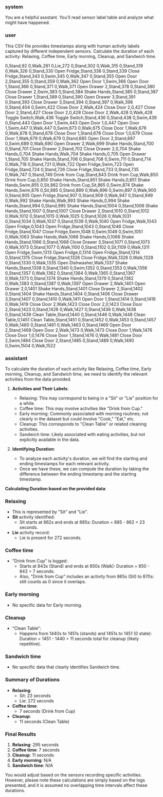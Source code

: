 ### system
You are a helpful assstant. You'll read sensor label table and analyze what might have happened.
### user

This CSV file provides timestamps along with human activity labels captured by different independent sensors.
Calculate the duration of each activity: Relaxing, Coffee time, Early morning, Cleanup, and Sandwich time.
    
0,Stand,92
0,Walk,261
0,Lie,272
0,Stand,302
0,Walk,315
0,Stand,319
0,Walk,326
0,Stand,330
Open Fridge,Stand,336
0,Stand,339
Close Fridge,Stand,343
0,Swim,345
0,Walk,347
0,Stand,355
Open Door 2,Stand,355
0,Stand,359
0,Walk,362
Open Door 1,Swim,366
Open Door 1,Stand,366
0,Stand,371
0,Walk,371
Open Drawer 2,Stand,378
0,Stand,380
Close Drawer 2,Swim,383
0,Stand,384
Shake Hands,Stand,385
0,Stand,387
Close Drawer 1,Stand,389
0,Stand,390
Open Drawer 3,Stand,391
0,Stand,393
Close Drawer 3,Stand,394
0,Stand,397
0,Walk,398
0,Stand,404
0,Swim,422
Close Door 2,Walk,424
Close Door 2,0,427
Close Door 2,Stand,427
Close Door 2,0,428
Close Door 2,Walk,428
0,Walk,428
Toggle Switch,Walk,436
Toggle Switch,Stand,436
0,Stand,438
0,Swim,439
0,Stand,443
Open Door 1,Swim,443
Open Door 1,0,447
Open Door 1,Swim,447
0,Walk,447
0,Swim,673
0,Walk,675
Close Door 1,Walk,676
0,Walk,678
0,Stand,678
Close Door 1,Stand,678
Close Door 1,0,679
Close Door 1,Walk,679
0,Walk,679
0,Stand,685
Open Door 2,Stand,687
0,Swim,689
0,Walk,690
Open Drawer 2,Walk,699
Shake Hands,Stand,700
0,Stand,701
Close Drawer 2,Stand,702
Close Drawer 2,0,704
Shake Hands,0,704
Shake Hands,Walk,704
Shake Hands,0,705
Open Drawer 1,Stand,705
Shake Hands,Stand,706
0,Stand,708
0,Swim,711
0,Stand,714
0,Walk,718
0,Stand,721
0,Walk,722
Open Fridge,Swim,723
Open Fridge,Stand,724
0,Stand,726
Close Fridge,Stand,733
0,Stand,735
0,Walk,747
0,Stand,749
Drink from Cup,Stand,843
Drink from Cup,Walk,850
Drink from Cup,0,850
Shake Hands,Stand,851
Shake Hands,0,851
Shake Hands,Swim,855
0,Sit,862
Drink from Cup,Sit,865
0,Swim,874
Shake Hands,Swim,876
0,Sit,885
0,Stand,889
0,Walk,896
0,Swim,897
0,Walk,900
0,Stand,905
Open Fridge,Stand,907
0,Stand,909
0,Walk,947
0,Stand,949
0,Walk,992
Shake Hands,Walk,993
Shake Hands,0,994
Shake Hands,Stand,994
0,Stand,995
Shake Hands,Stand,1004
0,Stand,1006
Shake Hands,Stand,1007
0,Stand,1007
Close Drawer 2,Stand,1010
0,Stand,1012
0,Walk,1012
0,Stand,1015
0,Walk,1025
0,Stand,1026
0,Walk,1031
0,Stand,1034
0,Walk,1037
0,Stand,1039
0,Walk,1040
Open Fridge,Walk,1043
Open Fridge,0,1043
Open Fridge,Stand,1043
0,Stand,1046
Close Fridge,Stand,1047
Close Fridge,Swim,1048
0,Swim,1049
0,Swim,1051
0,Walk,1063
Shake Hands,Walk,1066
Shake Hands,0,1066
Shake Hands,Stand,1066
0,Stand,1068
Close Drawer 3,Stand,1071
0,Stand,1073
0,Walk,1073
0,Stand,1077
0,Walk,1100
0,Stand,1102
0,Sit,1109
0,Walk,1311
Open Fridge,Swim,1313
Open Fridge,0,1314
Open Fridge,Stand,1314
0,Stand,1315
Close Fridge,Stand,1326
Close Fridge,Walk,1328
0,Walk,1328
0,Stand,1330
0,Walk,1335
Open Dishwasher,Walk,1337
Shake Hands,Stand,1338
0,Stand,1340
0,Swim,1352
0,Stand,1353
0,Walk,1356
0,Stand,1357
0,Walk,1362
0,Stand,1364
0,Walk,1365
0,Stand,1367
0,Walk,1373
0,Stand,1374
Shake Hands,Stand,1379
0,Stand,1382
0,Walk,1383
0,Stand,1387
0,Walk,1397
Open Drawer 2,Walk,1401
Open Drawer 2,0,1401
Shake Hands,Stand,1401
Close Drawer 2,Stand,1402
0,Stand,1404
Shake Hands,Stand,1404
0,Stand,1406
Close Drawer 3,Stand,1407
0,Stand,1410
0,Walk,1411
Open Door 1,Stand,1414
0,Stand,1419
0,Walk,1419
Close Door 2,Walk,1423
Close Door 2,0,1423
Close Door 2,Stand,1423
0,Stand,1426
0,Walk,1427
0,Stand,1436
0,Walk,1438
0,Stand,1439
Clean Table,Stand,1440
0,Stand,1446
0,Walk,1448
Clean Table,0,1451
Clean Table,Stand,1451
0,Stand,1452
0,Walk,1453
0,Stand,1457
0,Walk,1460
0,Stand,1461
0,Walk,1463
0,Stand,1469
Open Door 2,Stand,1469
Open Door 2,Walk,1473
0,Walk,1473
Close Door 1,Walk,1476
Close Door 1,0,1476
Close Door 1,Stand,1476
0,Walk,1481
Close Door 2,Swim,1484
Close Door 2,Stand,1485
0,Stand,1489
0,Walk,1490
0,Swim,1504
0,Walk,1522

### assistant
To calculate the duration of each activity like Relaxing, Coffee time, Early morning, Cleanup, and Sandwich time, we need to identify the relevant activities from the data provided.

1. **Activities and Their Labels**:
   - Relaxing: This may correspond to being in a "Sit" or "Lie" position for a while.
   - Coffee time: This may involve activities like "Drink from Cup."
   - Early morning: Commonly associated with morning routines; not clearly in the dataset but could involve "Cook," "Eat," etc.
   - Cleanup: This corresponds to "Clean Table" or related cleaning activities.
   - Sandwich time: Likely associated with eating activities, but not explicitly available in the data.

2. **Identifying Duration**:
   - To analyze each activity's duration, we will find the starting and ending timestamps for each relevant activity. 
   - Once we have these, we can compute the duration by taking the difference between the ending timestamp and the starting timestamp.

**Calculating Duration based on the provided data**:

### Relaxing
- This is represented by "Sit" and "Lie".
- **Sit** activity identified:
    - Sit starts at 862s and ends at 885s: Duration = 885 - 862 = 23 seconds.
- **Lie** activity record:
    - Lie is present for 272 seconds.

### Coffee time
- "Drink from Cup" is logged:
    - Starts at 843s (Stand) and ends at 850s (Walk): Duration = 850 - 843 = 7 seconds.
    - Also, "Drink from Cup" includes an activity from 865s (Sit) to 870s: still counts as 0 since it overlaps.

### Early morning
- No specific data for Early morning.

### Cleanup
- "Clean Table":
    - Happens from 1440s to 1451s (stands) and 1451s to 1451 (0 state): Duration = 1451 - 1440 = 11 seconds total for cleanup (likely repetitive).
  
### Sandwich time
- No specific data that clearly identifies Sandwich time.

### Summary of Durations
- **Relaxing**: 
   - Sit: 23 seconds 
   - Lie: 272 seconds 
- **Coffee time**: 
   - 7 seconds (Drink from Cup)
- **Cleanup**: 
   - 11 seconds (Clean Table)
  
### Final Results
1. **Relaxing**: 295 seconds
2. **Coffee time**: 7 seconds
3. **Cleanup**: 11 seconds
4. **Early morning**: N/A
5. **Sandwich time**: N/A

You would adjust based on the sensors recording specific activities. However, please note these calculations are simply based on the logs presented, and it is assumed no overlapping time intervals affect these durations.
